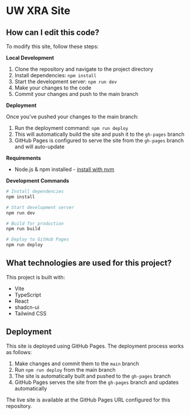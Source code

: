 # UW XRA Site

## How can I edit this code?

To modify this site, follow these steps:

**Local Development**

1. Clone the repository and navigate to the project directory
2. Install dependencies: `npm install`
3. Start the development server: `npm run dev`
4. Make your changes to the code
5. Commit your changes and push to the main branch

**Deployment**

Once you've pushed your changes to the main branch:

1. Run the deployment command: `npm run deploy`
2. This will automatically build the site and push it to the `gh-pages` branch
3. GitHub Pages is configured to serve the site from the `gh-pages` branch and will auto-update

**Requirements**

- Node.js & npm installed - [install with nvm](https://github.com/nvm-sh/nvm#installing-and-updating)

**Development Commands**

```sh
# Install dependencies
npm install

# Start development server
npm run dev

# Build for production
npm run build

# Deploy to GitHub Pages
npm run deploy
```

## What technologies are used for this project?

This project is built with:

- Vite
- TypeScript
- React
- shadcn-ui
- Tailwind CSS

## Deployment

This site is deployed using GitHub Pages. The deployment process works as follows:

1. Make changes and commit them to the `main` branch
2. Run `npm run deploy` from the main branch
3. The site is automatically built and pushed to the `gh-pages` branch
4. GitHub Pages serves the site from the `gh-pages` branch and updates automatically

The live site is available at the GitHub Pages URL configured for this repository.
